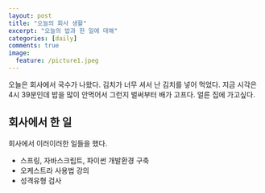 ```yaml
---
layout: post
title: "오늘의 회사 생활"
excerpt: "오늘의 밥과 한 일에 대해"
categories: [daily]
comments: true
image:
  feature: /picture1.jpeg
---
```


오늘은 회사에서 국수가 나왔다. 김치가 너무 셔서 난 김치를 넣어 먹었다. 
지금 시각은 4시 39분인데 밥을 많이 안먹어서 그런지 벌써부터 배가 고프다. 얼른 집에 가고싶다. 


## 회사에서 한 일 

회사에서 이러이러한 일들을 했다. 

* 스프링, 자바스크립트, 파이썬 개발환경 구축 
* 오케스트라 사용법 강의 
* 성격유형 검사




